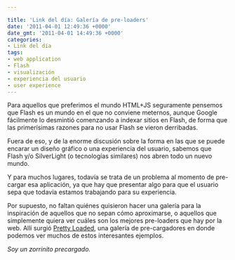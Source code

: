 ```yaml
---

title: 'Link del día: Galería de pre-loaders'
date: '2011-04-01 12:49:36 +0000'
date_gmt: '2011-04-01 14:49:36 +0000'
categories:
- Link del día
tags:
- web application
- Flash
- visualización
- experiencia del usuario
- user experience
---
```


Para aquellos que preferimos el mundo HTML+JS seguramente pensemos que Flash es un mundo en el que no conviene meternos, aunque Google fácilmente lo desmintió comenzando a indexar sitios en Flash, de forma que las primerísimas razones para no usar Flash se vieron derribadas.

Fuera de eso, y de la enorme discusión sobre la forma en las que se puede encarar un diseño gráfico o una experiencia del usuario, sabemos que Flash y/o SilverLight (o tecnologías similares) nos abren todo un nuevo mundo.

Y para muchos lugares, todavía se trata de un problema al momento de pre-cargar esa aplicación, ya que hay que presentar algo para que el usuario sepa que todavía estamos trabajando para su experiencia.

Por supuesto, no faltan quiénes quisieron hacer una galería para la inspiración de aquellos que no sepan cómo aproximarse, o aquellos que simplemente quiera ver cuáles son los mejores pre-loaders que hay por la web. Allí surgió [Pretty Loaded](http://www.prettyloaded.com/), una galería de pre-cargadores en donde podemos ver muchos de estos interesantes ejemplos.

_Soy un zorrinito precargado._
